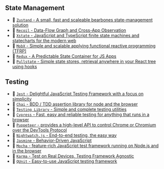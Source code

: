 ## State Management

- 🚦 [`Zustand` - A small, fast and scaleable bearbones state-management solution](https://zustand.surge.sh/)
- 🚦 [`Recoil` - Data-Flow Graph and Cross-App Observation](https://recoiljs.org/)
- 🚦 [`Xstate` - JavaScript and TypeScript finite state machines and statecharts for the modern web](https://xstate.js.org/)
- 🚦 [`MobX` - Simple and scalable applying functional reactive programming (TFRP)](https://mobx.js.org/README.html)
- 🚦 [`Redux` - A Predictable State Container for JS Apps](https://redux.js.org/)
- 🚦 [`Pullstate` - Simple state stores, retrieval anywhere in your React tree using hooks](https://lostpebble.github.io/pullstate/)

## Testing

- 🧪 [`Jest` - Delightful JavaScript Testing Framework with a focus on simplicity](https://jestjs.io/)
- 🧪 [`Chai` - BDD / TDD assertion library for node and the browser](https://www.chaijs.com/)
- 🧪 [`Testing Library` - Simple and complete testing utilities](https://testing-library.com/)
- 🧪 [`Cypress` - Fast, easy and reliable testing for anything that runs in a browser](https://www.cypress.io/)
- 🧪 [`Puppeteer` - provides a high-level API to control Chrome or Chromium over the DevTools Protocol](https://pptr.dev/)
- 🧪 [`Nightwatch.js` - End-to-end testing, the easy way](https://nightwatchjs.org/)
- 🧪 [`Jasmine` - Behavior-Driven JavaScript](https://jasmine.github.io/)
- 🧪 [`Mocha` - feature-rich JavaScript test framework running on Node.js and in the browser](https://mochajs.org/)
- 🧪 [`Karma` - Test on Real Devices, Testing Framework Agnostic](https://karma-runner.github.io/latest/index.html)
- 🧪 [`QUnit` - Easy-to-use JavaScript testing framework](https://qunitjs.com/)
